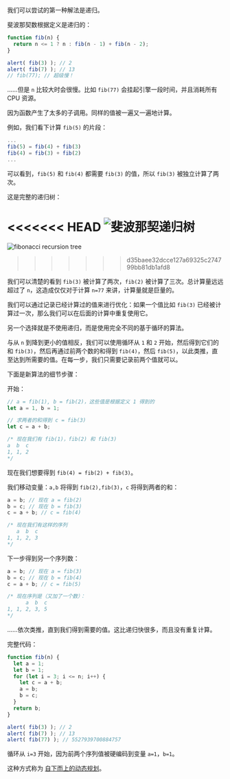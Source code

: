 我们可以尝试的第一种解法是递归。

斐波那契数根据定义是递归的：

```js run
function fib(n) {
  return n <= 1 ? n : fib(n - 1) + fib(n - 2);
}

alert( fib(3) ); // 2
alert( fib(7) ); // 13
// fib(77); // 超级慢！
```

……但是 `n` 比较大时会很慢。比如 `fib(77)` 会挂起引擎一段时间，并且消耗所有 CPU 资源。

因为函数产生了太多的子调用。同样的值被一遍又一遍地计算。

例如，我们看下计算 `fib(5)` 的片段：

```js no-beautify
...
fib(5) = fib(4) + fib(3)
fib(4) = fib(3) + fib(2)
...
```

可以看到，`fib(5)` 和 `fib(4)` 都需要 `fib(3)` 的值，所以 `fib(3)` 被独立计算了两次。

这是完整的递归树：

<<<<<<< HEAD
![斐波那契递归树](fibonacci-recursion-tree.svg)
=======
![fibonacci recursion tree](fibonacci-recursion-tree.svg)
>>>>>>> d35baee32dcce127a69325c274799bb81db1afd8

我们可以清楚的看到 `fib(3)` 被计算了两次，`fib(2)` 被计算了三次。总计算量远远超过了 `n`，这造成仅仅对于计算 `n=77` 来讲，计算量就是巨量的。

我们可以通过记录已经计算过的值来进行优化：如果一个值比如 `fib(3)` 已经被计算过一次，那么我们可以在后面的计算中重复使用它。

另一个选择就是不使用递归，而是使用完全不同的基于循环的算法。

与从 `n` 到降到更小的值相反，我们可以使用循环从 `1` 和 `2` 开始，然后得到它们的和 `fib(3)`，然后再通过前两个数的和得到 `fib(4)`，然后 `fib(5)`，以此类推，直至达到所需要的值。在每一步，我们只需要记录前两个值就可以。

下面是新算法的细节步骤：

开始：

```js
// a = fib(1), b = fib(2)，这些值是根据定义 1 得到的
let a = 1, b = 1;

// 求两者的和得到 c = fib(3)
let c = a + b;

/* 现在我们有 fib(1)，fib(2) 和 fib(3)
a  b  c
1, 1, 2
*/
```

现在我们想要得到 `fib(4) = fib(2) + fib(3)`。

我们移动变量：`a,b` 将得到 `fib(2),fib(3)`，`c` 将得到两者的和：

```js no-beautify
a = b; // 现在 a = fib(2)
b = c; // 现在 b = fib(3)
c = a + b; // c = fib(4)

/* 现在我们有这样的序列
   a  b  c
1, 1, 2, 3
*/
```

下一步得到另一个序列数：

```js no-beautify
a = b; // 现在 a = fib(3)
b = c; // 现在 b = fib(4)
c = a + b; // c = fib(5)

/* 现在序列是（又加了一个数）：
      a  b  c
1, 1, 2, 3, 5
*/
```

……依次类推，直到我们得到需要的值。这比递归快很多，而且没有重复计算。

完整代码：

```js run
function fib(n) {
  let a = 1;
  let b = 1;
  for (let i = 3; i <= n; i++) {
    let c = a + b;
    a = b;
    b = c;
  }
  return b;
}

alert( fib(3) ); // 2
alert( fib(7) ); // 13
alert( fib(77) ); // 5527939700884757
```

循环从 `i=3` 开始，因为前两个序列值被硬编码到变量 `a=1`，`b=1`。

这种方式称为 [自下而上的动态规划](https://en.wikipedia.org/wiki/Dynamic_programming)。
